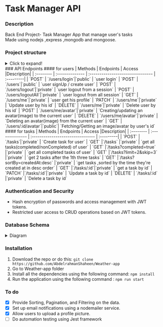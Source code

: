 # Task Manager API

### Description

Back End Project- Task Manager App that manage user's tasks \
Made using nodejs ,express ,mongodb and mongoose.

### Project structure

<details>
<summary>Click to expand!</summary>
```
## Project Structure
    .
    ¦   package.json
    +---src
        +-- index.js
        ¦
        +---db
        ¦   +-- mongoose.js
        ¦
        +---middleware
        ¦   +-- uauth.js
        ¦
        +---models
        ¦   +-- task.js
        ¦   +-- user.js
        ¦
        +---routers
            +--  task.js
            +--  user.js
```
</details>
### API Endpoints 
#### for users
| Methods   | Endpoints       | Access                            |Description|
| :-------- | :-------------- | :-------------------------------- | :---------|
| `POST`      | `/users/login`|`public`       | `user login`
| `POST`      | `/users`|`public`       | `user signUp / create user`
| `POST`      | `/users/logout`|`private`       | `user logout from a session`
| `POST`      | `/users/logoutAll`|`private`       | `user logout from all session`
| `GET`      | `/users/me`|`private`       | `user get his profile`
| `PATCH`      | `/users/me`|`private`       | `Update user by his id`
| `DELETE`      | `/users/me`|`private`       | `Delete user by his id`
| `POST`      | `/users/me/avatar`|`private`       | `Creating/updating an avatar(image) to the current user`
| `DELETE`      | `/users/me/avatar`|`private`       | `Deleting an avatar(image) from the current user`
| `GET`      | `/users/:id/avatar`|`public`| `Fetching/Getting an image/avatar by user's id`
#### for tasks
| Methods   | Endpoints       | Access                            |Description|
| :-------- | :-------------- | :-------------------------------- | :---------|
| `POST`      | `/tasks`|`private`       | `Create task for user`
| `GET`       |`/tasks` |`private` | `get all tasks(completed/nonCompleted) of user`
| `GET`       |`/tasks?completed=true` |`private` | `get all completed tasks of user`
| `GET`       |`/tasks?limit=2&skip=3` |`private` | `get 2 tasks after the 1th three tasks`
| `GET`       |`/tasks?sortBy=createdAt:desc` |`private` | `get tasks ,sorted by the time they're created at in desc order`
| `GET`       |`/tasks/:id`|`private`    | `get a task by id`
| `PATCH`     |`/tasks/:id`|`private`       | `Update a task by id`
| `DELETE`    | `/tasks/:id`   |`private`       | `Delete a task by id`

### Authentication and Security

- Hash encryption of passwords and access management with JWT tokens.
- Restricted user access to CRUD operations based on JWT tokens.

### Database Schema

<details>
<summary>Diagram</summary>
![Untitled Diagram drawio (3)](https://user-images.githubusercontent.com/77184432/206690286-ef2c2246-0746-4390-8311-b93a2ad345bc.png)
</details>

### Installation

1. Download the repo or do this: `git clone https://github.com/AbdelrahmanShaheen/Weather-app`
2. Go to Weather-app folder
3. Install all the dependencies using the following command: `npm install`
4. Run the application using the following command : `npm run start`

### To do

- [x] Provide Sorting, Pagination, and Filtering on the data.
- [x] Set up email notifications using a nodemailer service.
- [x] Allow users to upload a profile picture.
- [ ] Do automation testing using Jest framework
